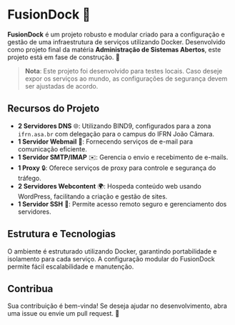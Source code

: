 # FusionDock 🚀

**FusionDock** é um projeto robusto e modular criado para a configuração e gestão de uma infraestrutura de serviços utilizando Docker. Desenvolvido como projeto final da matéria **Administração de Sistemas Abertos**, este projeto está em fase de construção. 🔧

> **Nota**: Este projeto foi desenvolvido para testes locais. Caso deseje expor os serviços ao mundo, as configurações de segurança devem ser ajustadas de acordo.

## Recursos do Projeto

- **2 Servidores DNS** 🌐: Utilizando BIND9, configurados para a zona `ifrn.asa.br` com delegação para o campus do IFRN João Câmara.
- **1 Servidor Webmail** 📧: Fornecendo serviços de e-mail para comunicação eficiente.
- **1 Servidor SMTP/IMAP** ✉️: Gerencia o envio e recebimento de e-mails.
- **1 Proxy** 🔒: Oferece serviços de proxy para controle e segurança do tráfego.
- **2 Servidores Webcontent** 🌍: Hospeda conteúdo web usando WordPress, facilitando a criação e gestão de sites.
- **1 Servidor SSH** 🔑: Permite acesso remoto seguro e gerenciamento dos servidores.

## Estrutura e Tecnologias

O ambiente é estruturado utilizando Docker, garantindo portabilidade e isolamento para cada serviço. A configuração modular do FusionDock permite fácil escalabilidade e manutenção.

## Contribua

Sua contribuição é bem-vinda! Se deseja ajudar no desenvolvimento, abra uma issue ou envie um pull request. 🤝

